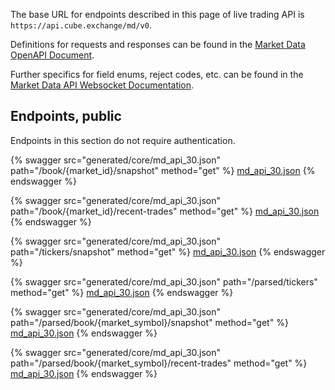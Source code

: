 The base URL for endpoints described in this page of live trading API is `https://api.cube.exchange/md/v0`.

Definitions for requests and responses can be found in the [Market Data OpenAPI Document](generated/core/md_api_30.json).

Further specifics for field enums, reject codes, etc. can be found in the [Market Data API Websocket Documentation](generated/ws-api/websocket-market-data-api.md).

## Endpoints, public

Endpoints in this section do not require authentication.

{% swagger src="generated/core/md_api_30.json" path="/book/{market_id}/snapshot" method="get" %}
[md_api_30.json](generated/core/md_api_30.json)
{% endswagger %}

{% swagger src="generated/core/md_api_30.json" path="/book/{market_id}/recent-trades" method="get" %}
[md_api_30.json](generated/core/md_api_30.json)
{% endswagger %}

{% swagger src="generated/core/md_api_30.json" path="/tickers/snapshot" method="get" %}
[md_api_30.json](generated/core/md_api_30.json)
{% endswagger %}

{% swagger src="generated/core/md_api_30.json" path="/parsed/tickers" method="get" %}
[md_api_30.json](generated/core/md_api_30.json)
{% endswagger %}

{% swagger src="generated/core/md_api_30.json" path="/parsed/book/{market_symbol}/snapshot" method="get" %}
[md_api_30.json](generated/core/md_api_30.json)
{% endswagger %}

{% swagger src="generated/core/md_api_30.json" path="/parsed/book/{market_symbol}/recent-trades" method="get" %}
[md_api_30.json](generated/core/md_api_30.json)
{% endswagger %}
